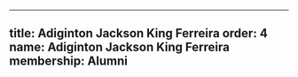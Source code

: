---
  title: Adiginton Jackson King Ferreira
  order: 4
  name: Adiginton Jackson King Ferreira
  membership: Alumni
  ---
  